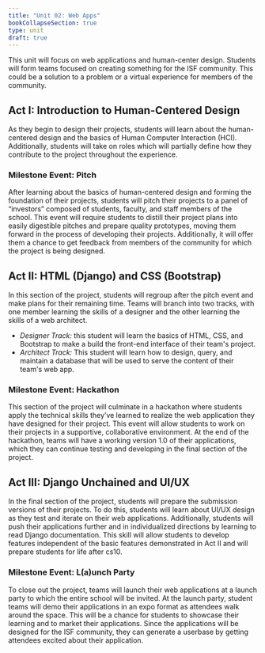 ```yaml
---
title: "Unit 02: Web Apps"
bookCollapseSection: true
type: unit
draft: true
---
```


This unit will focus on web applications and human-center design. Students will form teams focused on creating something for the ISF community. This could be a solution to a problem or a virtual experience for members of the community. 

## Act I: Introduction to Human-Centered Design

As they begin to design their projects, students will learn about the human-centered design and the basics of Human Computer Interaction (HCI). Additionally, students will take on roles which will partially define how they contribute to the project throughout the experience.

### Milestone Event: Pitch
After learning about the basics of human-centered design and forming the foundation of their projects, 
students will pitch their projects to a panel of “investors” composed of students, faculty, and staff 
members of the school. This event will require students to distill their project plans into easily 
digestible pitches and prepare quality prototypes, moving them forward in the process of developing 
their projects. Additionally, it will offer them a chance to get feedback from members of the community 
for which the project is being designed.

## Act II: HTML (Django) and CSS (Bootstrap)

In this section of the project, students will regroup after the pitch event and make plans for their remaining 
time. Teams will branch into two tracks, with one member learning the skills of a designer and the other learning
the skills of a web architect.

- *Designer Track:* this student will learn the basics of HTML, CSS, and Bootstrap to make a build the front-end
interface of their team's project.
- *Architect Track:* This student will learn how to design, query, and maintain a database that will be used to
serve the content of their team's web app.

### Milestone Event: Hackathon
This section of the project will culminate in a hackathon where students apply the technical skills 
they’ve learned to realize the web application they have designed for their project. This event will 
allow students to work on their projects in a supportive, collaborative environment. At the end of the
hackathon, teams will have a working version 1.0 of their applications, which they can continue testing 
and developing in the final section of the project.

## Act III: Django Unchained and UI/UX

In the final section of the project, students will prepare the submission versions of their projects. To do this, students will learn about UI/UX design as they test and iterate on their web applications. Additionally, students will push their applications further and in individualized directions by learning to read Django documentation. This skill will allow students to develop features independent of the basic features demonstrated in Act II and will prepare students for life after cs10.


### Milestone Event: L(a)unch Party

To close out the project, teams will launch their web applications at a launch party to which the entire school will be invited. At the launch party, student teams will demo their applications in an expo format as attendees walk around the space. This will be a chance for students to showcase their learning and to market their applications. Since the applications will be designed for the ISF community, they can generate a userbase by getting attendees excited about their application.



